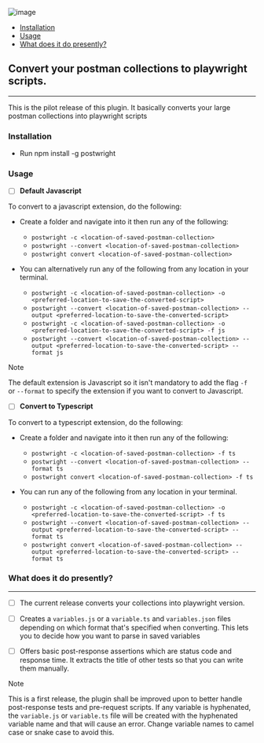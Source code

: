 ![image](shot/banners.jpg)

- [Installation](#installation)
- [Usage](#usage)
- [What does it do presently?](#what-does-it-do-presently)

## Convert your postman collections to playwright scripts.
---

This is the pilot release of this plugin. It basically converts your large postman collections into playwright scripts

### Installation
- Run npm install -g postwright

### Usage

- [ ] **Default Javascript**

To convert to a javascript extension, do the following:

- Create a folder and navigate into it then run any of the following:

    - `postwright -c <location-of-saved-postman-collection>` 
    - `postwright --convert <location-of-saved-postman-collection>`
    - `postwright convert <location-of-saved-postman-collection>`

- You can alternatively run any of the following from any location in your terminal.
    - `postwright -c <location-of-saved-postman-collection> -o <preferred-location-to-save-the-converted-script>` 
    - `postwright --convert <location-of-saved-postman-collection> --output <preferred-location-to-save-the-converted-script>`
    - `postwright -c <location-of-saved-postman-collection> -o <preferred-location-to-save-the-converted-script> -f js` 
    - `postwright --convert <location-of-saved-postman-collection> --output <preferred-location-to-save-the-converted-script> --format js`

> [!NOTE]
> The default extension is Javascript so it isn't mandatory to add the flag `-f` or `--format` to specify the extension if you want to convert to Javascript.


- [ ] **Convert to Typescript**

To convert to a typescript extension, do the following:

- Create a folder and navigate into it then run any of the following:

    - `postwright -c <location-of-saved-postman-collection> -f ts`
    - `postwright --convert <location-of-saved-postman-collection> --format ts`
    - `postwright convert <location-of-saved-postman-collection> -f ts`

- You can run any of the following from any location in your terminal.
    - `postwright -c <location-of-saved-postman-collection> -o <preferred-location-to-save-the-converted-script> -f ts` 
    - `postwright --convert <location-of-saved-postman-collection> --output <preferred-location-to-save-the-converted-script> --format ts`
    - `postwright convert <location-of-saved-postman-collection> --output <preferred-location-to-save-the-converted-script> --format ts`

### What does it do presently?
---
- [ ] The current release converts your collections into playwright version.

- [ ] Creates a `variables.js` or a `variable.ts` and `variables.json` files depending on which format that's specified when converting. This lets you to decide how you want to parse in saved variables

- [ ] Offers basic post-response assertions which are status code and response time. It extracts the title of other tests so that you can write them manually.

> [!NOTE]
> This is a first release, the plugin shall be improved upon to better handle post-response tests and pre-request scripts.
> If any variable is hyphenated, the `variable.js` or `variable.ts` file will be created with the hyphenated variable name and that will cause an error. Change variable names to camel case or snake case to avoid this.